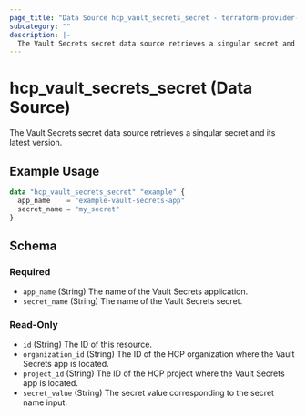 ```yaml
---
page_title: "Data Source hcp_vault_secrets_secret - terraform-provider-hcp"
subcategory: ""
description: |-
  The Vault Secrets secret data source retrieves a singular secret and its latest version.
---
```


# hcp_vault_secrets_secret (Data Source)

The Vault Secrets secret data source retrieves a singular secret and its latest version.

## Example Usage

```terraform
data "hcp_vault_secrets_secret" "example" {
  app_name    = "example-vault-secrets-app"
  secret_name = "my_secret"
}
```

<!-- schema generated by tfplugindocs -->
## Schema

### Required

- `app_name` (String) The name of the Vault Secrets application.
- `secret_name` (String) The name of the Vault Secrets secret.

### Read-Only

- `id` (String) The ID of this resource.
- `organization_id` (String) The ID of the HCP organization where the Vault Secrets app is located.
- `project_id` (String) The ID of the HCP project where the Vault Secrets app is located.
- `secret_value` (String) The secret value corresponding to the secret name input.